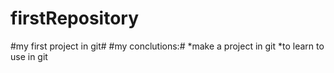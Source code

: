 # firstRepository
#my first project in git#
#my conclutions:#
*make a project in git
*to learn to use in git
